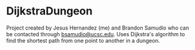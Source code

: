 # DijkstraDungeon
Project created by Jesus Hernandez (me) and Brandon Samudio who can be contacted through bsamudio@ucsc.edu.
Uses Dijkstra's algorithm to find the shortest path from one point to another in a dungeon. 
